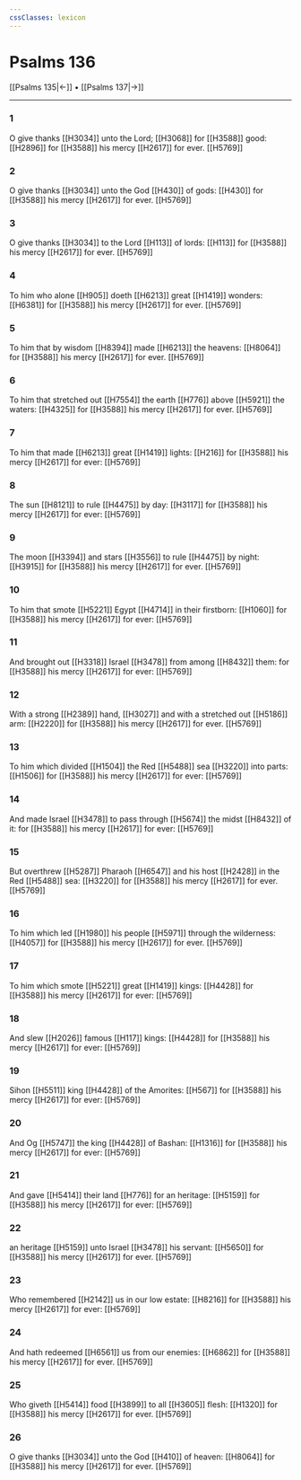 ```yaml
---
cssClasses: lexicon
---
```

# Psalms 136

[[Psalms 135|←]] • [[Psalms 137|→]]

---

### 1
O give thanks [[H3034]] unto the Lord; [[H3068]] for [[H3588]] good: [[H2896]] for [[H3588]] his mercy [[H2617]] for ever. [[H5769]]

### 2
O give thanks [[H3034]] unto the God [[H430]] of gods: [[H430]] for [[H3588]] his mercy [[H2617]] for ever. [[H5769]]

### 3
O give thanks [[H3034]] to the Lord [[H113]] of lords: [[H113]] for [[H3588]] his mercy [[H2617]] for ever. [[H5769]]

### 4
To him who alone [[H905]] doeth [[H6213]] great [[H1419]] wonders: [[H6381]] for [[H3588]] his mercy [[H2617]] for ever. [[H5769]]

### 5
To him that by wisdom [[H8394]] made [[H6213]] the heavens: [[H8064]] for [[H3588]] his mercy [[H2617]] for ever. [[H5769]]

### 6
To him that stretched out [[H7554]] the earth [[H776]] above [[H5921]] the waters: [[H4325]] for [[H3588]] his mercy [[H2617]] for ever. [[H5769]]

### 7
To him that made [[H6213]] great [[H1419]] lights: [[H216]] for [[H3588]] his mercy [[H2617]] for ever: [[H5769]]

### 8
The sun [[H8121]] to rule [[H4475]] by day: [[H3117]] for [[H3588]] his mercy [[H2617]] for ever: [[H5769]]

### 9
The moon [[H3394]] and stars [[H3556]] to rule [[H4475]] by night: [[H3915]] for [[H3588]] his mercy [[H2617]] for ever. [[H5769]]

### 10
To him that smote [[H5221]] Egypt [[H4714]] in their firstborn: [[H1060]] for [[H3588]] his mercy [[H2617]] for ever: [[H5769]]

### 11
And brought out [[H3318]] Israel [[H3478]] from among [[H8432]] them: for [[H3588]] his mercy [[H2617]] for ever: [[H5769]]

### 12
With a strong [[H2389]] hand, [[H3027]] and with a stretched out [[H5186]] arm: [[H2220]] for [[H3588]] his mercy [[H2617]] for ever. [[H5769]]

### 13
To him which divided [[H1504]] the Red [[H5488]] sea [[H3220]] into parts: [[H1506]] for [[H3588]] his mercy [[H2617]] for ever: [[H5769]]

### 14
And made Israel [[H3478]] to pass through [[H5674]] the midst [[H8432]] of it: for [[H3588]] his mercy [[H2617]] for ever: [[H5769]]

### 15
But overthrew [[H5287]] Pharaoh [[H6547]] and his host [[H2428]] in the Red [[H5488]] sea: [[H3220]] for [[H3588]] his mercy [[H2617]] for ever. [[H5769]]

### 16
To him which led [[H1980]] his people [[H5971]] through the wilderness: [[H4057]] for [[H3588]] his mercy [[H2617]] for ever. [[H5769]]

### 17
To him which smote [[H5221]] great [[H1419]] kings: [[H4428]] for [[H3588]] his mercy [[H2617]] for ever: [[H5769]]

### 18
And slew [[H2026]] famous [[H117]] kings: [[H4428]] for [[H3588]] his mercy [[H2617]] for ever: [[H5769]]

### 19
Sihon [[H5511]] king [[H4428]] of the Amorites: [[H567]] for [[H3588]] his mercy [[H2617]] for ever: [[H5769]]

### 20
And Og [[H5747]] the king [[H4428]] of Bashan: [[H1316]] for [[H3588]] his mercy [[H2617]] for ever: [[H5769]]

### 21
And gave [[H5414]] their land [[H776]] for an heritage: [[H5159]] for [[H3588]] his mercy [[H2617]] for ever: [[H5769]]

### 22
an heritage [[H5159]] unto Israel [[H3478]] his servant: [[H5650]] for [[H3588]] his mercy [[H2617]] for ever. [[H5769]]

### 23
Who remembered [[H2142]] us in our low estate: [[H8216]] for [[H3588]] his mercy [[H2617]] for ever: [[H5769]]

### 24
And hath redeemed [[H6561]] us from our enemies: [[H6862]] for [[H3588]] his mercy [[H2617]] for ever. [[H5769]]

### 25
Who giveth [[H5414]] food [[H3899]] to all [[H3605]] flesh: [[H1320]] for [[H3588]] his mercy [[H2617]] for ever. [[H5769]]

### 26
O give thanks [[H3034]] unto the God [[H410]] of heaven: [[H8064]] for [[H3588]] his mercy [[H2617]] for ever. [[H5769]]
